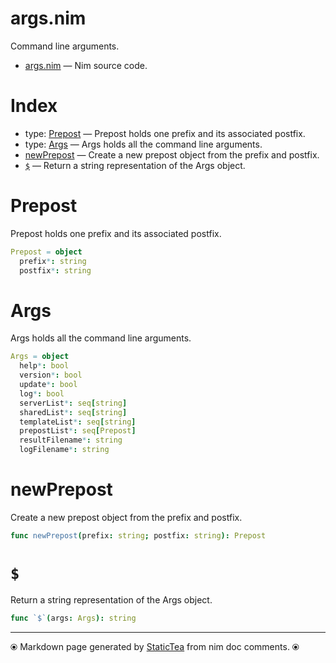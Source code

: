 # args.nim

Command line arguments.

* [args.nim](../src/args.nim) &mdash; Nim source code.
# Index

* type: [Prepost](#prepost) &mdash; Prepost holds one prefix and its associated postfix.
* type: [Args](#args) &mdash; Args holds all the command line arguments.
* [newPrepost](#newprepost) &mdash; Create a new prepost object from the prefix and postfix.
* [`$`](#) &mdash; Return a string representation of the Args object.

# Prepost

Prepost holds one prefix and its associated postfix.

```nim
Prepost = object
  prefix*: string
  postfix*: string

```


# Args

Args holds all the command line arguments.

```nim
Args = object
  help*: bool
  version*: bool
  update*: bool
  log*: bool
  serverList*: seq[string]
  sharedList*: seq[string]
  templateList*: seq[string]
  prepostList*: seq[Prepost]
  resultFilename*: string
  logFilename*: string

```


# newPrepost

Create a new prepost object from the prefix and postfix.

```nim
func newPrepost(prefix: string; postfix: string): Prepost
```


# `$`

Return a string representation of the Args object.

```nim
func `$`(args: Args): string
```



---
⦿ Markdown page generated by [StaticTea](https://github.com/flenniken/statictea/) from nim doc comments. ⦿
